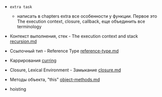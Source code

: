 - `extra task`
    - написать в chapters extra все особенности у функции. Первое это The execution context, closure, callback, еще
      объединить все terminology

- Контекст выполнения, стек - The execution context and
  stack  [recursion.md](../chapters/6-advanced-functions/1-recursion.md)
- Ссылочный тип - Reference Type [reference-type.md](../chapters/14-js-misc/4-reference-type.md)
- Каррирования [curring](../chapters/14-js-misc/3-currying-partials.md)
- Closure, Lexical Environment - Замыкание [closure.md](../chapters/6-advanced-functions/3-closure.md)
- Методы объекта, "this" [object-methods.md](../chapters/4-object-basics/object-methods.md)
- hoisting

